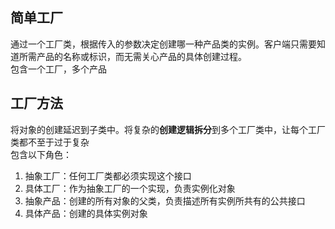 ## 简单工厂
通过一个工厂类，根据传入的参数决定创建哪一种产品类的实例。客户端只需要知道所需产品的名称或标识，而无需关心产品的具体创建过程。
<br>包含一个工厂，多个产品
## 工厂方法
将对象的创建延迟到子类中。将复杂的**创建逻辑拆分**到多个工厂类中，让每个工厂类都不至于过于复杂
<br>包含以下角色：<br>
1. 抽象工厂：任何工厂类都必须实现这个接口
2. 具体工厂：作为抽象工厂的一个实现，负责实例化对象
3. 抽象产品：创建的所有对象的父类，负责描述所有实例所共有的公共接口
4. 具体产品：创建的具体实例对象